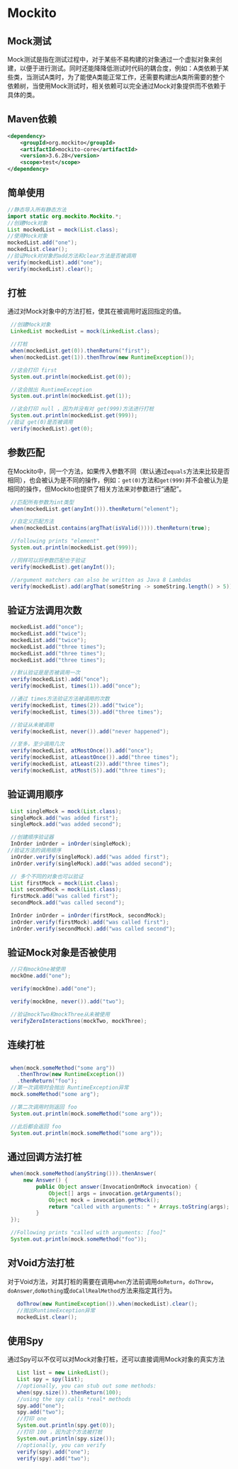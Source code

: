 # Mockito

## Mock测试

Mock测试是指在测试过程中，对于某些不易构建的对象通过一个虚拟对象来创建，以便于进行测试。同时还能降降低测试时代码的耦合度，例如：A类依赖于某些类，当测试A类时，为了能使A类能正常工作，还需要构建出A类所需要的整个依赖树，当使用Mock测试时，相关依赖可以完全通过Mock对象提供而不依赖于具体的类。

## Maven依赖

```xml
<dependency>
    <groupId>org.mockito</groupId>
    <artifactId>mockito-core</artifactId>
    <version>3.6.28</version>
    <scope>test</scope>
</dependency>
```

## 简单使用

```java
//静态导入所有静态方法
import static org.mockito.Mockito.*;
//创建Mock对象
List mockedList = mock(List.class);
//使用Mock对象
mockedList.add("one");
mockedList.clear();
//验证Mock对对象的add方法和clear方法是否被调用
verify(mockedList).add("one");
verify(mockedList).clear();
```

## 打桩

通过对Mock对象中的方法打桩，使其在被调用时返回指定的值。

```java
 //创建Mock对象
 LinkedList mockedList = mock(LinkedList.class);

 //打桩
 when(mockedList.get(0)).thenReturn("first");
 when(mockedList.get(1)).thenThrow(new RuntimeException());

 //这会打印 first
 System.out.println(mockedList.get(0));

 //这会抛出 RuntimeException
 System.out.println(mockedList.get(1));

 //这会打印 null ，因为并没有对 get(999)方法进行打桩
 System.out.println(mockedList.get(999));
//验证 get(0)是否被调用
 verify(mockedList).get(0);
```

## 参数匹配

在Mockito中，同一个方法，如果传入参数不同（默认通过`equals`方法来比较是否相同），也会被认为是不同的操作，例如：`get(0)`方法和`get(999)`并不会被认为是相同的操作，但Mockito也提供了相关方法来对参数进行“通配”。

```java
 //匹配所有参数为int类型
 when(mockedList.get(anyInt())).thenReturn("element");

 //自定义匹配方法
 when(mockedList.contains(argThat(isValid()))).thenReturn(true);

 //following prints "element"
 System.out.println(mockedList.get(999));

 //同样可以将参数匹配也于验证
 verify(mockedList).get(anyInt());

 //argument matchers can also be written as Java 8 Lambdas
 verify(mockedList).add(argThat(someString -> someString.length() > 5));
```

## 验证方法调用次数

```java
 mockedList.add("once");
 mockedList.add("twice");
 mockedList.add("twice");
 mockedList.add("three times");
 mockedList.add("three times");
 mockedList.add("three times");

 //默认验证是是否被调用一次
 verify(mockedList).add("once");
 verify(mockedList, times(1)).add("once");

 //通过 times方法验证方法被调用的次数
 verify(mockedList, times(2)).add("twice");
 verify(mockedList, times(3)).add("three times");

 //验证从未被调用
 verify(mockedList, never()).add("never happened");

 //至多，至少调用几次
 verify(mockedList, atMostOnce()).add("once");
 verify(mockedList, atLeastOnce()).add("three times");
 verify(mockedList, atLeast(2)).add("three times");
 verify(mockedList, atMost(5)).add("three times");
```

## 验证调用顺序

```java
 List singleMock = mock(List.class);
 singleMock.add("was added first");
 singleMock.add("was added second");

 //创建顺序验证器
 InOrder inOrder = inOrder(singleMock);
//验证方法的调用顺序
 inOrder.verify(singleMock).add("was added first");
 inOrder.verify(singleMock).add("was added second");

 // 多个不同的对象也可以验证
 List firstMock = mock(List.class);
 List secondMock = mock(List.class);
 firstMock.add("was called first");
 secondMock.add("was called second");

 InOrder inOrder = inOrder(firstMock, secondMock);
 inOrder.verify(firstMock).add("was called first");
 inOrder.verify(secondMock).add("was called second");
```

## 验证Mock对象是否被使用

```java
 //只有mockOne被使用
 mockOne.add("one");

 verify(mockOne).add("one");

 verify(mockOne, never()).add("two");

 //验证mockTwo和mockThree从未被使用
 verifyZeroInteractions(mockTwo, mockThree);
```

## 连续打桩

```java

 when(mock.someMethod("some arg"))
   .thenThrow(new RuntimeException())
   .thenReturn("foo");
 //第一次调用时会抛出 RuntimeException异常
 mock.someMethod("some arg");

 //第二次调用时则返回 foo
 System.out.println(mock.someMethod("some arg"));

 //此后都会返回 foo
 System.out.println(mock.someMethod("some arg"));
```

## 通过回调方法打桩

```java
 when(mock.someMethod(anyString())).thenAnswer(
     new Answer() {
         public Object answer(InvocationOnMock invocation) {
             Object[] args = invocation.getArguments();
             Object mock = invocation.getMock();
             return "called with arguments: " + Arrays.toString(args);
         }
 });

 //Following prints "called with arguments: [foo]"
 System.out.println(mock.someMethod("foo"));
```

## 对Void方法打桩

对于Void方法，对其打桩的需要在调用`when`方法前调用`doReturn`，`doThrow`，`doAnswer`,`doNothing`或`doCallRealMethod`方法来指定其行为。

```java
   doThrow(new RuntimeException()).when(mockedList).clear();
   //抛出RuntimeException异常
   mockedList.clear();
```

## 使用Spy

通过Spy可以不仅可以对Mock对象打桩，还可以直接调用Mock对象的真实方法

```java
   List list = new LinkedList();
   List spy = spy(list);
   //optionally, you can stub out some methods:
   when(spy.size()).thenReturn(100);
   //using the spy calls *real* methods
   spy.add("one");
   spy.add("two");
   //打印 one
   System.out.println(spy.get(0));
   //打印 100 ，因为这个方法被打桩
   System.out.println(spy.size());
   //optionally, you can verify
   verify(spy).add("one");
   verify(spy).add("two");
```

